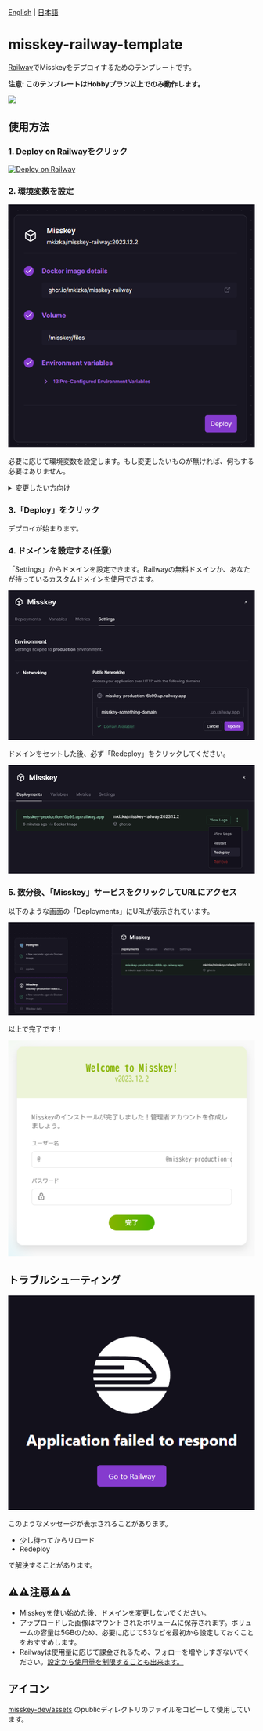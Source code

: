 [English](./README.md) | [日本語](./README_ja.md)

# misskey-railway-template
[Railway](https://railway.app)でMisskeyをデプロイするためのテンプレートです。

**注意: このテンプレートはHobbyプラン以上でのみ動作します。**

![](./images/deploy.gif)

## 使用方法

### 1. Deploy on Railwayをクリック

[![Deploy on Railway](https://railway.app/button.svg)](https://railway.app/template/8bBGvg?referralCode=mveF9L)

### 2. 環境変数を設定
![](images/setup1.png)

必要に応じて環境変数を設定します。もし変更したいものが無ければ、何もする必要はありません。

<details>
<summary>変更したい方向け</summary>

Misskeyはymlファイルを使って設定を行いますが、このテンプレートでは環境変数が使用できるカスタムされたDockerイメージを使います。

このDockerイメージでは、コンテナ起動時に先頭に`MISSKEY`とついた環境変数の内容に応じてymlファイルが生成されます。

例：

```
MISSKEY__DB__USER=db-user
MISSKEY__DB__PASS=db-pass
```
↓
```yml
db:
  user: db-user
  pass: db-pass
```

変換の詳細な規則については[read-envのREADME](https://github.com/yatki/read-env)を、Misskeyの各設定について詳しくは[Misskeyの.config/example.yml](https://github.com/misskey-dev/misskey/blob/9eae82de1d4f9157602451e26e734c8f4ae94bea/.config/example.yml)を参照してください。
</details>

### 3.「Deploy」をクリック
デプロイが始まります。

### 4. ドメインを設定する(任意)
「Settings」からドメインを設定できます。Railwayの無料ドメインか、あなたが持っているカスタムドメインを使用できます。

![](images/setup4.png)

ドメインをセットした後、必ず「Redeploy」をクリックしてください。

![](images/setup4-2.png)

### 5. 数分後、「Misskey」サービスをクリックしてURLにアクセス
以下のような画面の「Deployments」にURLが表示されています。

![](images/setup2.png)

以上で完了です！

![](images/setup3.png)

## トラブルシューティング
![](images/trouble.png)

このようなメッセージが表示されることがあります。

- 少し待ってからリロード
- Redeploy

で解決することがあります。

## ⚠️⚠️注意⚠️⚠️
- Misskeyを使い始めた後、ドメインを変更しないでください。
- アップロードした画像はマウントされたボリュームに保存されます。ボリュームの容量は5GBのため、必要に応じてS3などを最初から設定しておくことをおすすめします。
- Railwayは使用量に応じて課金されるため、フォローを増やしすぎないでください。[設定から使用量を制限することも出来ます。](https://docs.railway.app/reference/usage-limits)

## アイコン
[misskey-dev/assets](https://github.com/misskey-dev/assets/blob/81499387376c00cf7d287a179d15ba2988b5c7eb/public/icon.png) のpublicディレクトリのファイルをコピーして使用しています。
